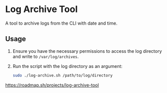 # Log Archive Tool

A tool to archive logs from the CLI with date and time.

## Usage

1. Ensure you have the necessary permissions to access the log directory and write to `/var/log/archives`.
2. Run the script with the log directory as an argument:

   ```bash
   sudo ./log-archive.sh /path/to/log/directory 

https://roadmap.sh/projects/log-archive-tool
